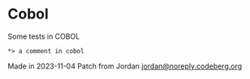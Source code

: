 # Cobol

Some tests in COBOL

```cobol
*> a comment in cobol
```

Made in 2023-11-04
Patch from Jordan <jordan@noreply.codeberg.org>
